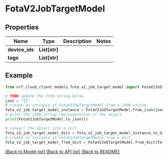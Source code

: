 # FotaV2JobTargetModel


## Properties

Name | Type | Description | Notes
------------ | ------------- | ------------- | -------------
**device_ids** | **List[str]** |  | 
**tags** | **List[str]** |  | 

## Example

```python
from nrf_cloud_client.models.fota_v2_job_target_model import FotaV2JobTargetModel

# TODO update the JSON string below
json = "{}"
# create an instance of FotaV2JobTargetModel from a JSON string
fota_v2_job_target_model_instance = FotaV2JobTargetModel.from_json(json)
# print the JSON string representation of the object
print(FotaV2JobTargetModel.to_json())

# convert the object into a dict
fota_v2_job_target_model_dict = fota_v2_job_target_model_instance.to_dict()
# create an instance of FotaV2JobTargetModel from a dict
fota_v2_job_target_model_from_dict = FotaV2JobTargetModel.from_dict(fota_v2_job_target_model_dict)
```
[[Back to Model list]](../README.md#documentation-for-models) [[Back to API list]](../README.md#documentation-for-api-endpoints) [[Back to README]](../README.md)


